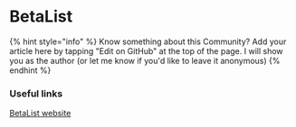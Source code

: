 # BetaList

{% hint style="info" %}
Know something about this Community? Add your article here by tapping "Edit on GitHub" at the top of the page. I will show you as the author \(or let me know if you'd like to leave it anonymous\)
{% endhint %}

### Useful links

[BetaList website](www.betalist.com)

